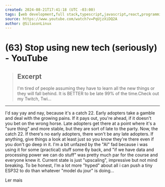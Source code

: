 ```yaml
---
created: 2024-08-21T17:41:18 (UTC -03:00)
tags: [web development,full stack,typescript,javascript,react,programming,programmer,theo,t3 stack,t3,t3.gg,t3dotgg]
source: https://www.youtube.com/watch?v=PqUjzXiDQ2A
author: @SilasonLinux
---
```


# (63) Stop using new tech (seriously) - YouTube

> ## Excerpt
> I'm tired of people assuming they have to learn all the new things or they will fall behind. It is BETTER to be late 99% of the time.Check out my Twitch, Twi...

---
I'd say yay and nay, because it's a catch 22. Early adopters take a gamble and deal with the growing pains. If it pays out, you're ahead, if it doesn't you bet on the wrong horse. Late adopters get there at a point where it's a "sure thing" and more stable, but they are sort of late to the party. Now, the catch 22. If there's no early adopters, there won't be any late adopters. If anything, give things a look at least just so you know they're there even if you don't go deep in it. I'm a bit unfazed by the "AI" fad because i was using it for some (practical) stuff some 6y back, and "if we have data and processing power we can do stuff" was pretty much par for the course and everyone knew it. Current state is just "upscaling", impressive but not mind breaking. To be honest, I'm a lot more "hyped" about all i can push a tiny ESP32 to do than whatever "model du jour" is doing...

Ler mais
